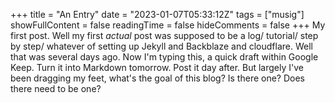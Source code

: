 +++
title = "An Entry"
date = "2023-01-07T05:33:12Z"
tags = ["musig"]
showFullContent = false
readingTime = false
hideComments = false
+++
My first post. Well my first *actual* post was supposed to be a log/ tutorial/ step by step/ whatever of setting up Jekyll and Backblaze and cloudflare. Well that was several days ago. Now I'm typing this, a quick draft within Google Keep. Turn it into Markdown tomorrow. Post it day after. But largely I've been dragging my feet, what's the goal of this blog? Is there one? Does there need to be one?
